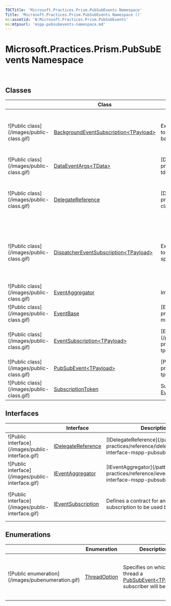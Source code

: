 ```yaml
---
TOCTitle: 'Microsoft.Practices.Prism.PubSubEvents Namespace'
Title: 'Microsoft.Practices.Prism.PubSubEvents Namespace ()'
ms:assetid: 'N:Microsoft.Practices.Prism.PubSubEvents'
ms:mtpsurl: 'mspp-pubsubevents-namespace.md'
---
```



# Microsoft.Practices.Prism.PubSubEvents Namespace

 
## Classes

<span id="classToggle"></span>
<table>

<thead>
<tr class="header">
<th> </th>
<th>Class</th>
<th>Description</th>
</tr>
</thead>
<tbody>
<tr class="odd">
<td>![Public class](/images/public-class.gif)</td>

<td><a href="/patterns-practices/reference/backgroundeventsubscription-tpayload-class-mspp-pubsubevents">BackgroundEventSubscription&lt;TPayload&gt;</a></td>
<td><div class="summary">
Extends <a href="/patterns-practices/reference/eventsubscription-tpayload-class-mspp-pubsubevents">EventSubscription&lt;TPayload&gt;</a> to invoke the <a href="/patterns-practices/reference/eventsubscription-tpayload-action-property-mspp-pubsubevents">Action</a> delegate in a background thread.

<td>[BackgroundEventSubscription&lt;TPayload&gt;](/patterns-practices/reference/backgroundeventsubscription-tpayload-class-mspp-pubsubevents)</td>
<td><div class="summary">
Extends [EventSubscription&lt;TPayload&gt;](/patterns-practices/reference/eventsubscription-tpayload-class-mspp-pubsubevents) to invoke the [Action](/patterns-practices/reference/eventsubscription-tpayload-action-property-mspp-pubsubevents) delegate in a background thread.

</div></td>
</tr>
<tr class="even">
<td>![Public class](/images/public-class.gif)</td>

<td><a href="/patterns-practices/reference/dataeventargs-tdata-class-mspp-pubsubevents">DataEventArgs&lt;TData&gt;</a></td>

<td>[DataEventArgs&lt;TData&gt;](/patterns-practices/reference/dataeventargs-tdata-class-mspp-pubsubevents)</td>

<td><div class="summary">
Generic arguments class to pass to event handlers that need to receive data.
</div></td>
</tr>
<tr class="odd">
<td>![Public class](/images/public-class.gif)</td>

<td><a href="/patterns-practices/reference/delegatereference-class-mspp-pubsubevents">DelegateReference</a></td>

<td>[DelegateReference](/patterns-practices/reference/delegatereference-class-mspp-pubsubevents)</td>

<td><div class="summary">
Represents a reference to a [Delegate](/patterns-practices/reference/http://msdn.microsoft.com/en-us/library/y22acf51) that may contain a [WeakReference](/patterns-practices/reference/http://msdn.microsoft.com/en-us/library/hbh8w2zd) to the target. This class is used internally by the Prism Library.
</div></td>
</tr>
<tr class="even">
<td>![Public class](/images/public-class.gif)</td>

<td><a href="/patterns-practices/reference/dispatchereventsubscription-tpayload-class-mspp-pubsubevents">DispatcherEventSubscription&lt;TPayload&gt;</a></td>
<td><div class="summary">
Extends <a href="/patterns-practices/reference/eventsubscription-tpayload-class-mspp-pubsubevents">EventSubscription&lt;TPayload&gt;</a> to invoke the <a href="/patterns-practices/reference/eventsubscription-tpayload-action-property-mspp-pubsubevents">Action</a> delegate in a specific <a href="http://msdn.microsoft.com/en-us/library/wx31754f">SynchronizationContext</a>.

<td>[DispatcherEventSubscription&lt;TPayload&gt;](/patterns-practices/reference/dispatchereventsubscription-tpayload-class-mspp-pubsubevents)</td>
<td><div class="summary">
Extends [EventSubscription&lt;TPayload&gt;](/patterns-practices/reference/eventsubscription-tpayload-class-mspp-pubsubevents) to invoke the [Action](/patterns-practices/reference/eventsubscription-tpayload-action-property-mspp-pubsubevents) delegate in a specific [SynchronizationContext](/patterns-practices/reference/http://msdn.microsoft.com/en-us/library/wx31754f).

</div></td>
</tr>
<tr class="odd">
<td>![Public class](/images/public-class.gif)</td>

<td><a href="/patterns-practices/reference/eventaggregator-class-mspp-pubsubevents">EventAggregator</a></td>
<td><div class="summary">
Implements <a href="/patterns-practices/reference/ieventaggregator-interface-mspp-pubsubevents">IEventAggregator</a>.

<td>[EventAggregator](/patterns-practices/reference/eventaggregator-class-mspp-pubsubevents)</td>
<td><div class="summary">
Implements [IEventAggregator](/patterns-practices/reference/ieventaggregator-interface-mspp-pubsubevents).

</div></td>
</tr>
<tr class="even">
<td>![Public class](/images/public-class.gif)</td>

<td><a href="/patterns-practices/reference/eventbase-class-mspp-pubsubevents">EventBase</a></td>

<td>[EventBase](/patterns-practices/reference/eventbase-class-mspp-pubsubevents)</td>

<td><div class="summary">
Defines a base class to publish and subscribe to events.
</div></td>
</tr>
<tr class="odd">
<td>![Public class](/images/public-class.gif)</td>

<td><a href="/patterns-practices/reference/eventsubscription-tpayload-class-mspp-pubsubevents">EventSubscription&lt;TPayload&gt;</a></td>

<td>[EventSubscription&lt;TPayload&gt;](/patterns-practices/reference/eventsubscription-tpayload-class-mspp-pubsubevents)</td>

<td><div class="summary">
Provides a way to retrieve a [Delegate](/patterns-practices/reference/http://msdn.microsoft.com/en-us/library/y22acf51) to execute an action depending on the value of a second filter predicate that returns true if the action should execute.
</div></td>
</tr>
<tr class="even">
<td>![Public class](/images/public-class.gif)</td>

<td><a href="/patterns-practices/reference/pubsubevent-tpayload-class-mspp-pubsubevents">PubSubEvent&lt;TPayload&gt;</a></td>

<td>[PubSubEvent&lt;TPayload&gt;](/patterns-practices/reference/pubsubevent-tpayload-class-mspp-pubsubevents)</td>

<td><div class="summary">
Defines a class that manages publication and subscription to events.
</div></td>
</tr>
<tr class="odd">
<td>![Public class](/images/public-class.gif)</td>

<td><a href="/patterns-practices/reference/subscriptiontoken-class-mspp-pubsubevents">SubscriptionToken</a></td>
<td><div class="summary">
Subscription token returned from <a href="/patterns-practices/reference/eventbase-class-mspp-pubsubevents">EventBase</a> on subscribe.

<td>[SubscriptionToken](/patterns-practices/reference/subscriptiontoken-class-mspp-pubsubevents)</td>
<td><div class="summary">
Subscription token returned from [EventBase](/patterns-practices/reference/eventbase-class-mspp-pubsubevents) on subscribe.

</div></td>
</tr>
</tbody>
</table>

## Interfaces

<span id="interfaceToggle"></span>
<table>

<thead>
<tr class="header">
<th> </th>
<th>Interface</th>
<th>Description</th>
</tr>
</thead>
<tbody>
<tr class="odd">
<td>![Public interface](/images/public-interface.gif)</td>

<td><a href="/patterns-practices/reference/idelegatereference-interface-mspp-pubsubevents">IDelegateReference</a></td>

<td>[IDelegateReference](/patterns-practices/reference/idelegatereference-interface-mspp-pubsubevents)</td>

<td><div class="summary">
Represents a reference to a [Delegate](/patterns-practices/reference/http://msdn.microsoft.com/en-us/library/y22acf51).
</div></td>
</tr>
<tr class="even">
<td>![Public interface](/images/public-interface.gif)</td>

<td><a href="/patterns-practices/reference/ieventaggregator-interface-mspp-pubsubevents">IEventAggregator</a></td>

<td>[IEventAggregator](/patterns-practices/reference/ieventaggregator-interface-mspp-pubsubevents)</td>

<td><div class="summary">
Defines an interface to get instances of an event type.
</div></td>
</tr>
<tr class="odd">
<td>![Public interface](/images/public-interface.gif)</td>

<td><a href="ieventsubscription-interface-mspp-pubsubevents.md">IEventSubscription</a></td>
<td><div class="summary">
Defines a contract for an event subscription to be used by <a href="eventbase-class-mspp-pubsubevents.md">EventBase</a>.

<td>[IEventSubscription](/patterns-practices/reference/ieventsubscription-interface-mspp-pubsubevents)</td>
<td><div class="summary">
Defines a contract for an event subscription to be used by [EventBase](/patterns-practices/reference/eventbase-class-mspp-pubsubevents).

</div></td>
</tr>
</tbody>
</table>

## Enumerations

<span id="enumerationToggle"></span>
<table>

<thead>
<tr class="header">
<th> </th>
<th>Enumeration</th>
<th>Description</th>
</tr>
</thead>
<tbody>
<tr class="odd">
<td>![Public enumeration](/images/pubenumeration.gif)</td>

<td><a href="/patterns-practices/reference/threadoption-enumeration-mspp-pubsubevents">ThreadOption</a></td>
<td><div class="summary">
Specifies on which thread a <a href="/patterns-practices/reference/pubsubevent-tpayload-class-mspp-pubsubevents">PubSubEvent&lt;TPayload&gt;</a> subscriber will be called.

<td>[ThreadOption](/patterns-practices/reference/threadoption-enumeration-mspp-pubsubevents)</td>
<td><div class="summary">
Specifies on which thread a [PubSubEvent&lt;TPayload&gt;](/patterns-practices/reference/pubsubevent-tpayload-class-mspp-pubsubevents) subscriber will be called.

</div></td>
</tr>
</tbody>
</table>

